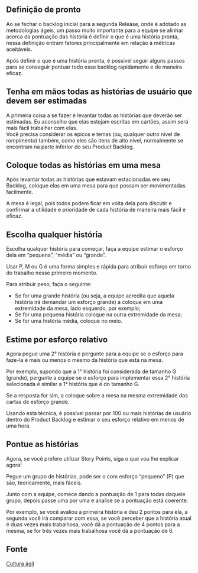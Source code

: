 ## Definição de pronto

Ao se fechar o backlog inicial para a segunda Release, onde é adotado as metodologias ágeis, um passo muito importante para a equipe se alinhar acerca da pontuação das história é definir o que é uma história pronta, nessa definição entram fatores principalmente em relação à métricas aceitáveis.  

Após definir o que é uma história pronta, é possível seguir alguns passos para se conseguir pontuar todo esse backlog rapidamente e de maneira eficaz.  

## Tenha em mãos todas as histórias de usuário que devem ser estimadas

A primeira coisa a se fazer é levantar todas as histórias que deverão ser estimadas. Eu aconselho que elas estejam escritas em cartões, assim será mais fácil trabalhar com elas.  
Você precisa considerar os épicos e temas (ou, qualquer outro nível de rompimento) também, como eles são itens de alto nível, normalmente se encontram na parte inferior do seu Product Backlog.  

## Coloque todas as histórias em uma mesa

Após levantar todas as histórias que estavam estacionadas em seu Backlog, coloque elas em uma mesa para que possam ser movimentadas facilmente.  

A mesa é legal, pois todos podem ficar em volta dela para discutir e confirmar a utilidade e prioridade de cada história de maneira mais fácil e eficaz.  

## Escolha qualquer história

Escolha qualquer história para começar, faça a equipe estimar o esforço dela em “pequena”, “média” ou “grande”.  

Usar P, M ou G é uma forma simples e rápida para atribuir esforço em torno do trabalho nesse primeiro momento.  

Para atribuir peso, faça o seguinte:  

* Se for uma grande história (ou seja, a equipe acredita que aquela história irá demandar um esforço grande) a coloque em uma extremidade da mesa, lado esquerdo, por exemplo;
* Se for uma pequena história coloque na outra extremidade da mesa;
* Se for uma história média, coloque no meio.


## Estime por esforço relativo

Agora pegue uma 2° história e pergunte para a equipe se o esforço para faze-la é mais ou menos o mesmo da história que está na mesa.  

Por exemplo, supondo que a 1° história foi considerada de tamanho G (grande), pergunte a equipe se o esforço para implementar essa 2° história selecionada é similar a 1° história que é do tamanho G.  

Se a resposta for sim, a coloque sobre a mesa na mesma extremidade das cartas de esforço grande.  

Usando esta técnica, é possível passar por 100 ou mais histórias de usuário dentro do Product Backlog e estimar o seu esforço relativo em menos de uma hora.  

## Pontue as histórias

Agora, se você prefere utilizar Story Points, siga o que vou lhe explicar agora!  

Pegue um grupo de histórias, pode ser o com esforço “pequeno” (P) que são, teoricamente, mais fáceis.  

Junto com a equipe, comece dando a pontuação de 1 para todas daquele grupo, depois passe uma por uma e analise se a pontuação está coerente.  

Por exemplo, se você avaliou a primeira história e deu 2 pontos para ela, a segunda você irá comparar com essa, se você perceber que a história atual é duas vezes mais trabalhosa, você dá a pontuação de 4 pontos para a mesma, se for três vezes mais trabalhosa você dá a pontuação de 6.  

## Fonte

[Cultura ágil](https://www.culturaagil.com.br/5-passos-para-estimar-seu-backlog-em-menos-de-1-hora/)
